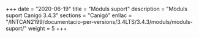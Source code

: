 +++
date        = "2020-06-19"
title       = "Mòduls suport"
description = "Mòduls suport Canigó 3.4.3"
sections    = "Canigó"
enllac		= "/INTCAN2199/documentacio-per-versions/3.4LTS/3.4.3/moduls/moduls-suport/"
weight		= 5
+++
